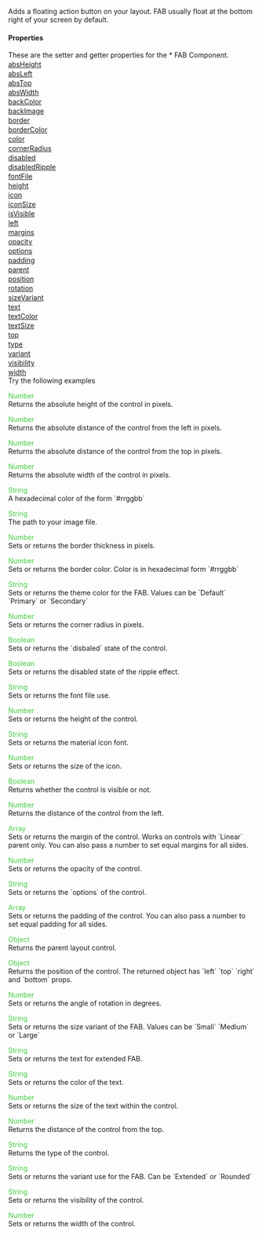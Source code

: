 Adds a floating action button on your layout. FAB usually float at the bottom right of your screen by default.
<h4>Properties</h4>These are the setter and getter properties for the *  FAB Component.<div class="samp" style="margin-top:2px;"><a href="#absheight-0" data-transition="pop" data-rel="popup" class="ui-link">absHeight </a></div><div class="samp" style="margin-top:2px;"><a href="#absleft-5" data-transition="pop" data-rel="popup" class="ui-link">absLeft </a></div><div class="samp" style="margin-top:2px;"><a href="#abstop-10" data-transition="pop" data-rel="popup" class="ui-link">absTop </a></div><div class="samp" style="margin-top:2px;"><a href="#abswidth-15" data-transition="pop" data-rel="popup" class="ui-link">absWidth </a></div><div class="samp" style="margin-top:2px;"><a href="#backcolor-20" data-transition="pop" data-rel="popup" class="ui-link">backColor </a></div><div class="samp" style="margin-top:2px;"><a href="#backimage-25" data-transition="pop" data-rel="popup" class="ui-link">backImage </a></div><div class="samp" style="margin-top:2px;"><a href="#border-30" data-transition="pop" data-rel="popup" class="ui-link">border </a></div><div class="samp" style="margin-top:2px;"><a href="#bordercolor-35" data-transition="pop" data-rel="popup" class="ui-link">borderColor </a></div><div class="samp" style="margin-top:2px;"><a href="#color-40" data-transition="pop" data-rel="popup" class="ui-link">color </a></div><div class="samp" style="margin-top:2px;"><a href="#cornerradius-45" data-transition="pop" data-rel="popup" class="ui-link">cornerRadius </a></div><div class="samp" style="margin-top:2px;"><a href="#disabled-50" data-transition="pop" data-rel="popup" class="ui-link">disabled </a></div><div class="samp" style="margin-top:2px;"><a href="#disabledripple-55" data-transition="pop" data-rel="popup" class="ui-link">disabledRipple </a></div><div class="samp" style="margin-top:2px;"><a href="#fontfile-60" data-transition="pop" data-rel="popup" class="ui-link">fontFile </a></div><div class="samp" style="margin-top:2px;"><a href="#height-65" data-transition="pop" data-rel="popup" class="ui-link">height </a></div><div class="samp" style="margin-top:2px;"><a href="#icon-70" data-transition="pop" data-rel="popup" class="ui-link">icon </a></div><div class="samp" style="margin-top:2px;"><a href="#iconsize-75" data-transition="pop" data-rel="popup" class="ui-link">iconSize </a></div><div class="samp" style="margin-top:2px;"><a href="#isvisible-80" data-transition="pop" data-rel="popup" class="ui-link">isVisible </a></div><div class="samp" style="margin-top:2px;"><a href="#left-85" data-transition="pop" data-rel="popup" class="ui-link">left </a></div><div class="samp" style="margin-top:2px;"><a href="#margins-90" data-transition="pop" data-rel="popup" class="ui-link">margins </a></div><div class="samp" style="margin-top:2px;"><a href="#opacity-95" data-transition="pop" data-rel="popup" class="ui-link">opacity </a></div><div class="samp" style="margin-top:2px;"><a href="#options-100" data-transition="pop" data-rel="popup" class="ui-link">options </a></div><div class="samp" style="margin-top:2px;"><a href="#padding-105" data-transition="pop" data-rel="popup" class="ui-link">padding </a></div><div class="samp" style="margin-top:2px;"><a href="#parent-110" data-transition="pop" data-rel="popup" class="ui-link">parent </a></div><div class="samp" style="margin-top:2px;"><a href="#position-115" data-transition="pop" data-rel="popup" class="ui-link">position </a></div><div class="samp" style="margin-top:2px;"><a href="#rotation-120" data-transition="pop" data-rel="popup" class="ui-link">rotation </a></div><div class="samp" style="margin-top:2px;"><a href="#sizevariant-125" data-transition="pop" data-rel="popup" class="ui-link">sizeVariant </a></div><div class="samp" style="margin-top:2px;"><a href="#text-130" data-transition="pop" data-rel="popup" class="ui-link">text </a></div><div class="samp" style="margin-top:2px;"><a href="#textcolor-135" data-transition="pop" data-rel="popup" class="ui-link">textColor </a></div><div class="samp" style="margin-top:2px;"><a href="#textsize-140" data-transition="pop" data-rel="popup" class="ui-link">textSize </a></div><div class="samp" style="margin-top:2px;"><a href="#top-145" data-transition="pop" data-rel="popup" class="ui-link">top </a></div><div class="samp" style="margin-top:2px;"><a href="#type-150" data-transition="pop" data-rel="popup" class="ui-link">type </a></div><div class="samp" style="margin-top:2px;"><a href="#variant-155" data-transition="pop" data-rel="popup" class="ui-link">variant </a></div><div class="samp" style="margin-top:2px;"><a href="#visibility-160" data-transition="pop" data-rel="popup" class="ui-link">visibility </a></div><div class="samp" style="margin-top:2px;"><a href="#width-165" data-transition="pop" data-rel="popup" class="ui-link">width </a></div>
Try the following examples
<div data-role="popup" id="absheight-0" class="ui-content"><p><span style="color:#4c4;">Number</span><br>Returns the absolute height of the control in pixels.</p></div><div data-role="popup" id="absleft-5" class="ui-content"><p><span style="color:#4c4;">Number</span><br>Returns the absolute distance of the control from the left in pixels.</p></div><div data-role="popup" id="abstop-10" class="ui-content"><p><span style="color:#4c4;">Number</span><br>Returns the absolute distance of the control from the top in pixels.</p></div><div data-role="popup" id="abswidth-15" class="ui-content"><p><span style="color:#4c4;">Number</span><br>Returns the absolute width of the control in pixels.</p></div><div data-role="popup" id="backcolor-20" class="ui-content"><p><span style="color:#4c4;">String</span><br>A hexadecimal color of the form `#rrggbb`</p></div><div data-role="popup" id="backimage-25" class="ui-content"><p><span style="color:#4c4;">String</span><br>The path to your image file.</p></div><div data-role="popup" id="border-30" class="ui-content"><p><span style="color:#4c4;">Number</span><br>Sets or returns the border thickness in pixels.</p></div><div data-role="popup" id="bordercolor-35" class="ui-content"><p><span style="color:#4c4;">Number</span><br>Sets or returns the border color. Color is in hexadecimal form `#rrggbb`</p></div><div data-role="popup" id="color-40" class="ui-content"><p><span style="color:#4c4;">String</span><br>Sets or returns the theme color for the FAB. Values can be `Default` `Primary` or `Secondary`</p></div><div data-role="popup" id="cornerradius-45" class="ui-content"><p><span style="color:#4c4;">Number</span><br>Sets or returns the corner radius in pixels.</p></div><div data-role="popup" id="disabled-50" class="ui-content"><p><span style="color:#4c4;">Boolean</span><br>Sets or returns the `disbaled` state of the control.</p></div><div data-role="popup" id="disabledripple-55" class="ui-content"><p><span style="color:#4c4;">Boolean</span><br>Sets or returns the disabled state of the ripple effect.</p></div><div data-role="popup" id="fontfile-60" class="ui-content"><p><span style="color:#4c4;">String</span><br>Sets or returns the font file use.</p></div><div data-role="popup" id="height-65" class="ui-content"><p><span style="color:#4c4;">Number</span><br>Sets or returns the height of the control.</p></div><div data-role="popup" id="icon-70" class="ui-content"><p><span style="color:#4c4;">String</span><br>Sets or returns the material icon font.</p></div><div data-role="popup" id="iconsize-75" class="ui-content"><p><span style="color:#4c4;">Number</span><br>Sets or returns the size of the icon.</p></div><div data-role="popup" id="isvisible-80" class="ui-content"><p><span style="color:#4c4;">Boolean</span><br>Returns whether the control is visible or not.</p></div><div data-role="popup" id="left-85" class="ui-content"><p><span style="color:#4c4;">Number</span><br>Returns the distance of the control from the left.</p></div><div data-role="popup" id="margins-90" class="ui-content"><p><span style="color:#4c4;">Array</span><br>Sets or returns the margin of the control. Works on controls with `Linear` parent only. You can also pass a number to set equal margins for all sides.</p></div><div data-role="popup" id="opacity-95" class="ui-content"><p><span style="color:#4c4;">Number</span><br>Sets or returns the opacity of the control.</p></div><div data-role="popup" id="options-100" class="ui-content"><p><span style="color:#4c4;">String</span><br>Sets or returns the `options` of the control.</p></div><div data-role="popup" id="padding-105" class="ui-content"><p><span style="color:#4c4;">Array</span><br>Sets or returns the padding of the control. You can also pass a number to set equal padding for all sides.</p></div><div data-role="popup" id="parent-110" class="ui-content"><p><span style="color:#4c4;">Object</span><br>Returns the parent layout control.</p></div><div data-role="popup" id="position-115" class="ui-content"><p><span style="color:#4c4;">Object</span><br>Returns the position of the control. The returned object has `left` `top` `right` and `bottom` props.</p></div><div data-role="popup" id="rotation-120" class="ui-content"><p><span style="color:#4c4;">Number</span><br>Sets or returns the angle of rotation in degrees.</p></div><div data-role="popup" id="sizevariant-125" class="ui-content"><p><span style="color:#4c4;">String</span><br>Sets or returns the size variant of the FAB. Values can be `Small` `Medium` or `Large`</p></div><div data-role="popup" id="text-130" class="ui-content"><p><span style="color:#4c4;">String</span><br>Sets or returns the text for extended FAB.</p></div><div data-role="popup" id="textcolor-135" class="ui-content"><p><span style="color:#4c4;">String</span><br>Sets or returns the color of the text.</p></div><div data-role="popup" id="textsize-140" class="ui-content"><p><span style="color:#4c4;">Number</span><br>Sets or returns the size of the text within the control.</p></div><div data-role="popup" id="top-145" class="ui-content"><p><span style="color:#4c4;">Number</span><br>Returns the distance of the control from the top.</p></div><div data-role="popup" id="type-150" class="ui-content"><p><span style="color:#4c4;">String</span><br>Returns the type of the control.</p></div><div data-role="popup" id="variant-155" class="ui-content"><p><span style="color:#4c4;">String</span><br>Sets or returns the variant use for the FAB. Can be `Extended` or `Rounded`</p></div><div data-role="popup" id="visibility-160" class="ui-content"><p><span style="color:#4c4;">String</span><br>Sets or returns the visibility of the control.</p></div><div data-role="popup" id="width-165" class="ui-content"><p><span style="color:#4c4;">Number</span><br>Sets or returns the width of the control.</p></div>